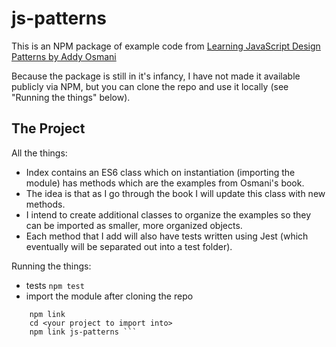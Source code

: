 js-patterns
=========================

This is an NPM package of example code from [Learning JavaScript Design Patterns by Addy Osmani](https://addyosmani.com/resources/essentialjsdesignpatterns/book/)

Because the package is still in it's infancy, I have not made it available publicly via NPM, but you can clone the repo and use it locally (see "Running the things" below).

The Project
------------

All the things:
- Index contains an ES6 class which on instantiation (importing the module) has methods which are the examples from Osmani's book.
- The idea is that as I go through the book I will update this class with new methods.
- I intend to create additional classes to organize the examples so they can be imported as smaller, more organized objects.
- Each method that I add will also have tests written using Jest (which eventually will be separated out into a test folder).

Running the things:
- tests
```npm test```
- import the module after cloning the repo
``` cd <repo root>
    npm link
    cd <your project to import into>
    npm link js-patterns ```
